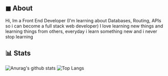 ## ◼ About
Hi, Im a Front End Developer (I'm learning about Databases, Routing, APIs so i can become a full stack web developer) I love learning new things and learning things from others, everyday i learn something new and i never stop learning 

## 📊 Stats

![Anurag's github stats](https://github-readme-stats.vercel.app/api?username=BennoCraft&show_icons=true)
![Top Langs](https://github-readme-stats.vercel.app/api/top-langs/?username=BennoCraft)
